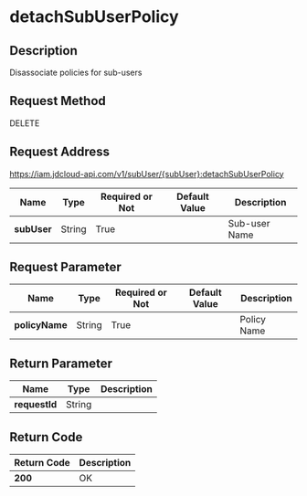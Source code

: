 # detachSubUserPolicy


## Description
Disassociate policies for sub-users

## Request Method
DELETE

## Request Address
https://iam.jdcloud-api.com/v1/subUser/{subUser}:detachSubUserPolicy

|Name|Type|Required or Not|Default Value|Description|
|---|---|---|---|---|
|**subUser**|String|True| |Sub-user Name|

## Request Parameter
|Name|Type|Required or Not|Default Value|Description|
|---|---|---|---|---|
|**policyName**|String|True| |Policy Name|


## Return Parameter
|Name|Type|Description|
|---|---|---|
|**requestId**|String| |


## Return Code
|Return Code|Description|
|---|---|
|**200**|OK|
